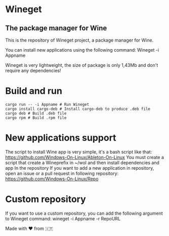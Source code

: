 # Wineget

## The package manager for Wine

This is the repository of Wineget project, a package manager for Wine.

You can install new applications using the following command: Wineget -i Appname

Wineget is very lightweight, the size of package is only 1,43Mb and don't require any dependencies!

# Build and run

```console
cargo run -- -i Appname # Run Wineget
cargo install cargo-deb # Install cargo-deb to produce .deb file
cargo deb # Build .deb file
cargo rpm # Build .rpm file
```

# New applications support

The script to install Wine app is very simple, it's a bash script like that:
https://github.com/Windows-On-Linux/Ableton-On-Linux
You must create a script that create a Wineprefix in ~/wol and then install dependencies and app
In the repository
If you want to add a new application in repository, open an issue or a pull request in following repository:
https://github.com/Windows-On-Linux/Repo

# Custom repository

If you want to use a custom repository, you can add the following argument to Wineget command: wineget -i Appname -r RepoURL


Made with ❤️ from 🇮🇹
